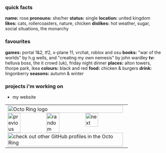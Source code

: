 ### quick facts
<b>name:</b> rose
<b>pronouns:</b> she/her
<b>status:</b> single
<b>location:</b> united kingdom
<b>likes:</b> cats, rollercoasters, nature, chicken
<b>dislikes:</b> hot weather, sugar, social situations, the monarchy

### favourites
<b>games:</b> portal 1&2, tf2, x-plane 11, vrchat, roblox and osu
<b>books:</b> "war of the worlds" by h.g wells, and "creating my own nemesis" by john wardley
<b>tv:</b> helluva boss, the it crowd (uk), friday night dinner
<b>places:</b> alton towers, thorpe park, ikea
<b>colours:</b> black and red
<b>food:</b> chicken & burgers
<b>drink:</b> lingonberry
<b>seasons:</b> autumn & winter

### projects i'm working on
- my website

<table><tbody><tr><td><a href="https://octo-ring.com/"><img src="https://octo-ring.com/static/img/widget/top.png" width="99%" alt="Octo Ring logo" align="top"></a><br><a href="https://octo-ring.com/p/rosebytee/prev"><img src="https://octo-ring.com/static/img/widget/prev.png" width="33%" alt="previous" align="top" title="previous profile"></a><a href="https://octo-ring.com/p/rosebytee/random"><img src="https://octo-ring.com/static/img/widget/random.png" width="33%" alt="random" align="top" title="random profile"></a><a href="https://octo-ring.com/p/rosebytee/next"><img src="https://octo-ring.com/static/img/widget/next.png" width="33%" alt="next" align="top" title="next profile"></a><br><a href="https://octo-ring.com/"><img src="https://octo-ring.com/static/img/widget/bottom.png" width="99%" alt="check out other GitHub profiles in the Octo Ring" align="top"></a></td></tr></tbody></table>
